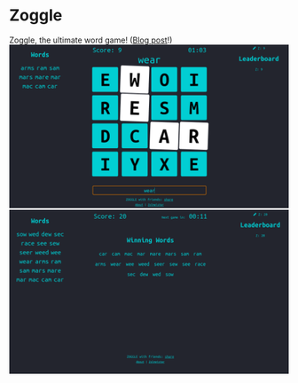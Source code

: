 Zoggle
======

Zoggle, the ultimate word game! ([Blog post](http://www.zolmeister.com/2014/01/zoggle-rewritten-using-angularjs.html)!)  
[![zoggle](https://github.com/Zolmeister/Zoggle/blob/master/screenshot-1024-600.png)](http://zoggle.zolmeister.com)
[![zoggle](https://github.com/Zolmeister/Zoggle/blob/master/screenshot-1024-600-2.png)](http://zoggle.zolmeister.com)
